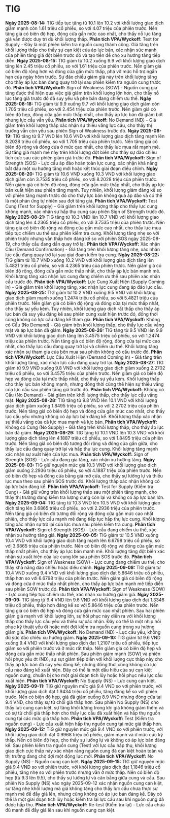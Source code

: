 # TIG

**Ngày 2025-08-14:** TIG tiếp tục tăng từ 10.1 lên 10.2 với khối lượng giao dịch giảm mạnh còn 1.61 triệu cổ phiếu, so với 4.07 triệu của phiên trước. Nến tăng giá có biên độ hẹp, đóng cửa gần mức cao nhất, cho thấy nỗ lực tăng giá vẫn được duy trì dù khối lượng thấp. **Phân tích VPA/Wyckoff:** Test for Supply - Đây là một phiên kiểm tra nguồn cung thành công. Giá tăng trên khối lượng thấp cho thấy sự cạn kiệt của áp lực bán, xác nhận sức mạnh của phiên tăng giá đột biến trước đó và tạo tiền đề cho xu hướng tăng tiếp diễn.
**Ngày 2025-08-15:** TIG giảm từ 10.2 xuống 9.9 với khối lượng giao dịch tăng lên 2.45 triệu cổ phiếu, so với 1.61 triệu của phiên trước. Nến giảm giá có biên độ rộng hơn và đóng cửa gần mức thấp, phá vỡ mức hỗ trợ ngắn hạn của ngày hôm trước. Sự đảo chiều giảm giá này trên khối lượng tăng cho thấy áp lực bán đang quay trở lại sau phiên kiểm tra nguồn cung trước đó. **Phân tích VPA/Wyckoff:** Sign of Weakness (SOW) - Nguồn cung gia tăng được thể hiện qua việc giá giảm trên khối lượng lớn hơn, cho thấy nỗ lực tăng giá trước đó đã suy yếu và phe bán đang chiếm ưu thế.
**Ngày 2025-08-18:** TIG giảm từ 9.9 xuống 9.7 với khối lượng giao dịch giảm còn 1.705 triệu cổ phiếu, so với 2.454 triệu của phiên trước. Nến giảm giá có biên độ hẹp, đóng cửa gần mức thấp nhất, cho thấy áp lực bán đã giảm bớt nhưng lực cầu vẫn yếu. **Phân tích VPA/Wyckoff:** No Demand (ND) - Giá giảm trên khối lượng thấp xác nhận sự thiếu vắng lực cầu, cho thấy thị trường vẫn còn yếu sau phiên Sign of Weakness trước đó.
**Ngày 2025-08-19:** TIG tăng từ 9.7 VND lên 10.6 VND với khối lượng giao dịch tăng mạnh lên 8.2028 triệu cổ phiếu, so với 1.705 triệu của phiên trước. Nến tăng giá có biên độ rộng và đóng cửa ở mức cao nhất, cho thấy lực mua rất mạnh mẽ. Sự tăng giá mạnh mẽ này trên khối lượng đột biến cho thấy sự đảo chiều tích cực sau các phiên giảm giá trước đó. **Phân tích VPA/Wyckoff:** Sign of Strength (SOS) - Lực cầu áp đảo hoàn toàn lực cung, xác nhận khả năng bắt đầu một xu hướng tăng mới hoặc kết thúc giai đoạn điều chỉnh.
**Ngày 2025-08-20:** TIG giảm từ 10.6 VND xuống 10.3 VND với khối lượng giao dịch giảm còn 3.7535 triệu cổ phiếu, so với 8.2028 triệu của phiên trước. Nến giảm giá có biên độ rộng, đóng cửa gần mức thấp nhất, cho thấy áp lực bán xuất hiện sau phiên tăng mạnh. Tuy nhiên, khối lượng giảm đáng kể so với phiên tăng mạnh trước đó cho thấy lực bán không quá áp đảo và có thể là một phản ứng tự nhiên sau đợt tăng giá. **Phân tích VPA/Wyckoff:** Test Cung (Test for Supply) - Giá giảm trên khối lượng thấp cho thấy lực cung không mạnh, xác nhận sự hấp thụ cung sau phiên Sign of Strength trước đó.
**Ngày 2025-08-21:** TIG tăng từ 10.3 VND lên 10.7 VND với khối lượng giao dịch tăng lên 4.2365 triệu cổ phiếu, so với 3.7535 triệu của phiên trước. Nến tăng giá có biên độ rộng và đóng cửa gần mức cao nhất, cho thấy lực mua tiếp tục chiếm ưu thế sau phiên kiểm tra cung. Khối lượng tăng nhẹ so với phiên trước nhưng vẫn thấp hơn đáng kể so với phiên SOS ngày 2025-08-19, cho thấy cầu đang dần quay trở lại. **Phân tích VPA/Wyckoff:** Xác nhận Cầu (Demand Confirmation) - Giá tăng trên khối lượng tăng nhẹ, xác nhận lực cầu đang quay trở lại sau giai đoạn kiểm tra cung.
**Ngày 2025-08-22:** TIG giảm từ 10.7 VND xuống 10.2 VND với khối lượng giao dịch tăng lên 5.4821 triệu cổ phiếu, so với 4.2365 triệu của phiên trước. Nến giảm giá có biên độ rộng, đóng cửa gần mức thấp nhất, cho thấy áp lực bán mạnh mẽ. Khối lượng tăng xác nhận lực cung đang chiếm ưu thế sau phiên xác nhận cầu trước đó. **Phân tích VPA/Wyckoff:** Lực Cung Xuất Hiện (Supply Coming In) - Giá giảm trên khối lượng tăng, xác nhận lực cung đang áp đảo lực cầu.
**Ngày 2025-08-25:** TIG giảm từ 10.2 VND xuống 9.5 VND với khối lượng giao dịch giảm mạnh xuống 1.2474 triệu cổ phiếu, so với 5.4821 triệu của phiên trước. Nến giảm giá có biên độ rộng và đóng cửa tại mức thấp nhất, cho thấy sự yếu kém. Tuy nhiên, khối lượng giao dịch rất thấp cho thấy áp lực bán đã suy yếu đáng kể sau phiên cung xuất hiện trước đó, đồng thời cũng không có lực cầu đáng kể tham gia. **Phân tích VPA/Wyckoff:** Không có Cầu (No Demand) - Giá giảm trên khối lượng thấp, cho thấy lực cầu vắng mặt và áp lực bán đã giảm.
**Ngày 2025-08-26:** TIG tăng từ 9.5 VND lên 9.9 VND với khối lượng giao dịch tăng lên 3.4575 triệu cổ phiếu, so với 1.2474 triệu của phiên trước. Nến tăng giá có biên độ rộng, đóng cửa tại mức cao nhất, cho thấy lực cầu đang quay trở lại và chiếm ưu thế. Khối lượng tăng xác nhận sự tham gia của bên mua sau phiên không có cầu trước đó. **Phân tích VPA/Wyckoff:** Lực Cầu Xuất Hiện (Demand Coming In) - Giá tăng trên khối lượng tăng, xác nhận lực cầu đang quay trở lại.
**Ngày 2025-08-27:** TIG giảm từ 9.9 VND xuống 9.8 VND với khối lượng giao dịch giảm xuống 2.2702 triệu cổ phiếu, so với 3.4575 triệu của phiên trước. Nến giảm giá có biên độ hẹp và đóng cửa tại mức thấp nhất, cho thấy sự yếu kém. Khối lượng thấp cho thấy lực bán không mạnh, nhưng đồng thời cũng thể hiện sự thiếu vắng của lực cầu sau phiên tăng giá trước đó. **Phân tích VPA/Wyckoff:** Không có Cầu (No Demand) - Giá giảm trên khối lượng thấp, cho thấy lực cầu vắng mặt.
**Ngày 2025-08-28:** TIG tăng từ 9.8 VND lên 10.1 VND với khối lượng giao dịch giảm xuống 1.8495 triệu cổ phiếu, so với 2.2702 triệu của phiên trước. Nến tăng giá có biên độ hẹp và đóng cửa gần mức cao nhất, cho thấy lực cầu yếu nhưng không có áp lực bán đáng kể. Khối lượng thấp xác nhận sự thiếu vắng của cả lực mua mạnh và lực bán. **Phân tích VPA/Wyckoff:** Không có Cung (No Supply) - Giá tăng trên khối lượng thấp, cho thấy áp lực bán đã giảm.
**Ngày 2025-08-29:** TIG tăng từ 10.1 VND lên 10.3 VND với khối lượng giao dịch tăng lên 4.1887 triệu cổ phiếu, so với 1.8495 triệu của phiên trước. Nến tăng giá có biên độ tương đối rộng và đóng cửa gần giữa, cho thấy lực cầu đang quay trở lại và hấp thụ lực cung. Khối lượng tăng mạnh xác nhận sự xuất hiện của lực mua. **Phân tích VPA/Wyckoff:** Sign of Strength (SOS) - Lực cầu đang gia tăng, xác nhận xu hướng tăng.
**Ngày 2025-09-03:** TIG giữ nguyên mức giá 10.3 VND với khối lượng giao dịch giảm xuống 2.2936 triệu cổ phiếu, so với 4.1887 triệu của phiên trước. Nến có biên độ hẹp và đóng cửa bằng giá mở cửa, cho thấy sự lưỡng lự và thiếu lực mua theo sau phiên SOS trước đó. Khối lượng thấp xác nhận không có áp lực bán đáng kể. **Phân tích VPA/Wyckoff:** Test for Supply (Kiểm tra Cung) - Giá giữ vững trên khối lượng thấp sau một phiên tăng mạnh, cho thấy thị trường đang kiểm tra lượng cung còn lại và không có áp lực bán lớn.
**Ngày 2025-09-04:** TIG tăng từ 10.3 VND lên 10.5 VND với khối lượng giao dịch tăng lên 3.6865 triệu cổ phiếu, so với 2.2936 triệu của phiên trước. Nến tăng giá có biên độ tương đối rộng và đóng cửa gần mức cao nhất phiên, cho thấy lực cầu mạnh mẽ đang tiếp tục hấp thụ lực cung. Khối lượng tăng xác nhận sự trở lại của lực mua sau phiên kiểm tra cung. **Phân tích VPA/Wyckoff:** Sign of Strength (SOS) - Lực cầu đang chiếm ưu thế, xác nhận xu hướng tăng giá.
**Ngày 2025-09-05:** TIG giảm từ 10.5 VND xuống 10.4 VND với khối lượng giao dịch tăng mạnh lên 6.6798 triệu cổ phiếu, so với 3.6865 triệu của phiên trước. Nến có biên độ rộng và đóng cửa gần mức thấp nhất phiên, cho thấy áp lực bán mạnh mẽ. Khối lượng tăng đột biến xác nhận sự xuất hiện của lực cung lớn sau phiên SOS trước đó. **Phân tích VPA/Wyckoff:** Sign of Weakness (SOW) - Lực cung đang chiếm ưu thế, cho thấy khả năng đảo chiều hoặc điều chỉnh.
**Ngày 2025-09-08:** TIG giảm từ 10.4 VND xuống 9.4 VND với khối lượng giao dịch đạt 5.8646 triệu cổ phiếu, thấp hơn so với 6.6798 triệu của phiên trước. Nến giảm giá có biên độ rộng và đóng cửa ở mức thấp nhất phiên, cho thấy áp lực bán mạnh mẽ tiếp diễn sau phiên SOW trước đó. **Phân tích VPA/Wyckoff:** Sign of Weakness (SOW) - Lực cung tiếp tục chiếm ưu thế, xác nhận xu hướng giảm giá.
**Ngày 2025-09-09:** TIG tăng từ 9.4 VND lên 9.6 VND với khối lượng giao dịch đạt 1.3346 triệu cổ phiếu, thấp hơn đáng kể so với 5.8646 triệu của phiên trước. Nến tăng giá có biên độ hẹp và đóng cửa gần mức cao nhất phiên. Sau hai phiên giảm giá mạnh với khối lượng lớn, sự hồi phục này diễn ra với khối lượng thấp cho thấy lực cầu yếu và thiếu sự xác nhận. Đây có thể là một nhịp hồi phục kỹ thuật yếu ớt hoặc một đợt kiểm tra nguồn cung trong xu hướng giảm giá. **Phân tích VPA/Wyckoff:** No Demand (ND) - Lực cầu yếu, không đủ sức đảo chiều xu hướng giảm.
**Ngày 2025-09-10:** TIG giảm từ 9.6 VND xuống 9.4 VND với khối lượng giao dịch đạt 1.2107 triệu cổ phiếu, tiếp tục giảm so với phiên trước và ở mức rất thấp. Nến giảm giá có biên độ hẹp và đóng cửa gần mức thấp nhất phiên. Sau phiên giảm mạnh (SOW) và phiên hồi phục yếu ớt (ND), sự sụt giảm tiếp diễn với khối lượng cực thấp này cho thấy áp lực bán đã suy yếu đáng kể, nhưng đồng thời cũng không có lực cầu nào đáng kể xuất hiện. Đây có thể là một dấu hiệu của sự cạn kiệt nguồn cung, chuẩn bị cho một giai đoạn tích lũy hoặc hồi phục nếu lực cầu xuất hiện. **Phân tích VPA/Wyckoff:** No Supply (NS) - Lực cung cạn kiệt.
**Ngày 2025-09-11:** TIG giữ nguyên mức giá 9.4 VND so với phiên trước, với khối lượng giao dịch đạt 1.9434 triệu cổ phiếu, tăng đáng kể so với phiên trước. Nến có biên độ hẹp, giá đã giảm xuống 8.9 VND nhưng đóng cửa tại 9.4 VND, cho thấy sự từ chối giá thấp hơn. Sau phiên No Supply (NS) cho thấy lực cung cạn kiệt, sự tăng khối lượng trong khi giá không giảm thêm và có sự từ chối giá thấp hơn cho thấy lực cầu đã xuất hiện và hấp thụ nguồn cung tại các mức giá thấp hơn. **Phân tích VPA/Wyckoff:** Test (Kiểm tra nguồn cung) - Lực cầu xuất hiện hấp thụ nguồn cung tại mức giá thấp hơn.
**Ngày 2025-09-12:** TIG giữ nguyên mức giá 9.4 VND so với phiên trước, với khối lượng giao dịch đạt 0.9968 triệu cổ phiếu, giảm mạnh và ở mức cực kỳ thấp. Nến có biên độ hẹp, cho thấy sự lưỡng lự và không có áp lực bán đáng kể. Sau phiên kiểm tra nguồn cung (Test) với lực cầu hấp thụ, khối lượng giao dịch cực thấp này xác nhận rằng nguồn cung đã cạn kiệt hoàn toàn và thị trường đang chờ đợi một động lực mới. **Phân tích VPA/Wyckoff:** No Supply (NS) - Nguồn cung cạn kiệt.
**Ngày 2025-09-15:** TIG giữ nguyên mức giá 9.4 VND so với phiên trước, với khối lượng giao dịch đạt 1.1846 triệu cổ phiếu, tăng nhẹ so với phiên trước nhưng vẫn ở mức thấp. Nến có biên độ hẹp (từ 9.3 lên 9.5), cho thấy sự lưỡng lự và cân bằng giữa cung và cầu. Sau phiên No Supply (NS) vào ngày 2025-09-12 xác nhận nguồn cung cạn kiệt, sự tăng nhẹ khối lượng mà giá không tăng cho thấy lực cầu chưa thực sự mạnh mẽ để đẩy giá lên, nhưng cũng không có áp lực bán đáng kể. Đây có thể là một giai đoạn tích lũy hoặc kiểm tra lại lực cầu sau khi nguồn cung đã được hấp thụ. **Phân tích VPA/Wyckoff:** Re-test (Kiểm tra lại) - Lực cầu chưa đủ mạnh để đẩy giá lên sau khi nguồn cung cạn kiệt.
